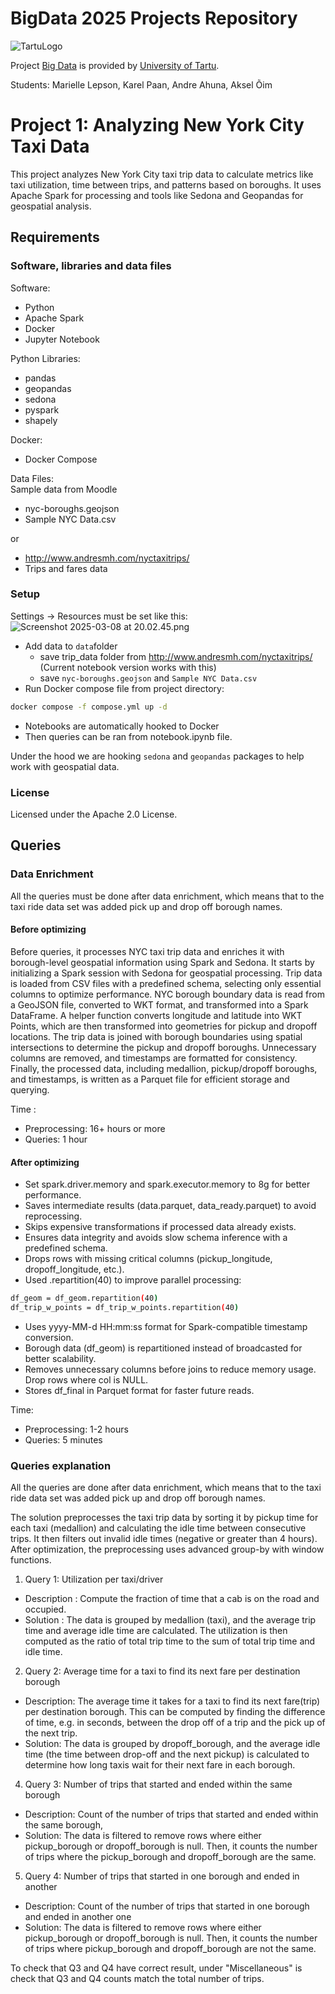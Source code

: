 # BigData 2025 Projects Repository

![TartuLogo](./images/logo_ut_0.png)

Project [Big Data](https://courses.cs.ut.ee/2025/bdm/spring/Main/HomePage) is provided by [University of Tartu](https://courses.cs.ut.ee/).

Students: Marielle Lepson, Karel Paan, Andre Ahuna, Aksel Õim

# Project 1: Analyzing New York City Taxi Data

This project analyzes New York City taxi trip data to calculate metrics like taxi utilization, time between trips, and patterns based on boroughs. 
It uses Apache Spark for processing and tools like Sedona and Geopandas for geospatial analysis.

## Requirements
### Software, libraries and data files
Software:
- Python
- Apache Spark
- Docker
- Jupyter Notebook

Python Libraries:
- pandas
- geopandas
- sedona
- pyspark
- shapely

Docker:
- Docker Compose

Data Files:  
Sample data from Moodle 
- nyc-boroughs.geojson
- Sample NYC Data.csv

or   

- http://www.andresmh.com/nyctaxitrips/  
- Trips and fares data

### Setup

Settings -> Resources must be set like this: ![Screenshot 2025-03-08 at 20.02.45.png](Screenshot%202025-03-08%20at%2020.02.45.png)

* Add data to `data`folder
  - save trip_data folder from http://www.andresmh.com/nyctaxitrips/  (Current notebook version works with this)
  - save  `nyc-boroughs.geojson` and `Sample NYC Data.csv`  
* Run Docker compose file from project directory: 
```bash
docker compose -f compose.yml up -d
```
* Notebooks are automatically hooked to Docker
* Then queries can be ran from notebook.ipynb file.

Under the hood we are hooking `sedona` and `geopandas` packages to help work with geospatial data.

### License

Licensed under the Apache 2.0 License.

## Queries 
### Data Enrichment
All the queries must be done after data enrichment, which means that to the taxi ride data set was added pick up and drop off borough names.

#### Before optimizing
Before queries, it processes NYC taxi trip data and enriches it with borough-level geospatial information using Spark and Sedona. It starts by initializing a Spark session with Sedona for geospatial processing. Trip data is loaded from CSV files with a predefined schema, selecting only essential columns to optimize performance. NYC borough boundary data is read from a GeoJSON file, converted to WKT format, and transformed into a Spark DataFrame. A helper function converts longitude and latitude into WKT Points, which are then transformed into geometries for pickup and dropoff locations. The trip data is joined with borough boundaries using spatial intersections to determine the pickup and dropoff boroughs. Unnecessary columns are removed, and timestamps are formatted for consistency. Finally, the processed data, including medallion, pickup/dropoff boroughs, and timestamps, is written as a Parquet file for efficient storage and querying.

Time :
- Preprocessing: 16+ hours or more
- Queries: 1 hour

#### After optimizing
- Set spark.driver.memory and spark.executor.memory to 8g for better performance.
- Saves intermediate results (data.parquet, data_ready.parquet) to avoid reprocessing.
- Skips expensive transformations if processed data already exists.
- Ensures data integrity and avoids slow schema inference with a predefined schema.
- Drops rows with missing critical columns (pickup_longitude, dropoff_longitude, etc.).
- Used .repartition(40) to improve parallel processing:   
```bash
df_geom = df_geom.repartition(40)
df_trip_w_points = df_trip_w_points.repartition(40)
```
- Uses yyyy-MM-d HH:mm:ss format for Spark-compatible timestamp conversion.
- Borough data (df_geom) is repartitioned instead of broadcasted for better scalability.
- Removes unnecessary columns before joins to reduce memory usage. Drop rows where col is NULL. 
- Stores df_final in Parquet format for faster future reads.

Time:
- Preprocessing: 1-2 hours
- Queries: 5 minutes


### Queries explanation
All the queries are done after data enrichment, which means that to the taxi ride data set was added pick up and drop off borough names.

The solution preprocesses the taxi trip data by sorting it by pickup time for each taxi (medallion) and calculating the idle time between consecutive trips. It then filters out invalid idle times (negative or greater than 4 hours). After optimization, the preprocessing uses advanced group-by with window functions.
1) Query 1: Utilization per taxi/driver
  - Description : Compute the fraction of time that a cab is on the road and occupied.
  - Solution : The data is grouped by medallion (taxi), and the average trip time and average idle time are calculated. The utilization is then computed as the ratio of total trip time to the sum of total trip time and idle time.
2) Query 2: Average time for a taxi to find its next fare per destination borough
  - Description: The average time it takes for a taxi to find its next fare(trip) per destination borough. This
can be computed by finding the difference of time, e.g. in seconds, between the drop off
of a trip and the pick up of the next trip.
  - Solution: The data is grouped by dropoff_borough, and the average idle time (the time between drop-off and the next pickup) is calculated to determine how long taxis wait for their next fare in each borough.
4) Query 3: Number of trips that started and ended within the same borough
  - Description: Count of the number of trips that started and ended within the same borough,
  - Solution: The data is filtered to remove rows where either pickup_borough or dropoff_borough is null. Then, it counts the number of trips where the pickup_borough and dropoff_borough are the same.
5) Query 4: Number of trips that started in one borough and ended in another
  - Description: Count of the number of trips that started in one borough and ended in another one
  - Solution: The data is filtered to remove rows where either pickup_borough or dropoff_borough is null. Then, it counts the number of trips where pickup_borough and dropoff_borough are not the same.

To check that Q3 and Q4 have correct result, under "Miscellaneous" is check that Q3 and Q4 counts match the total number of trips.
